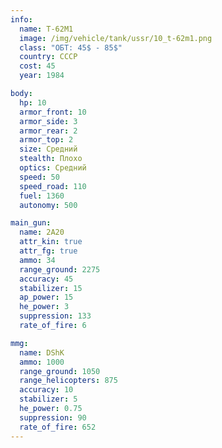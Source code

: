 ```yaml
---
info:
  name: T-62M1
  image: /img/vehicle/tank/ussr/10_t-62m1.png
  class: "ОБТ: 45$ - 85$"
  country: СССР
  cost: 45
  year: 1984

body:
  hp: 10
  armor_front: 10
  armor_side: 3
  armor_rear: 2
  armor_top: 2
  size: Средний
  stealth: Плохо
  optics: Средний
  speed: 50
  speed_road: 110
  fuel: 1360
  autonomy: 500

main_gun:
  name: 2A20
  attr_kin: true
  attr_fg: true
  ammo: 34
  range_ground: 2275
  accuracy: 45
  stabilizer: 15
  ap_power: 15
  he_power: 3
  suppression: 133
  rate_of_fire: 6

mmg:
  name: DShK
  ammo: 1000
  range_ground: 1050
  range_helicopters: 875
  accuracy: 10
  stabilizer: 5
  he_power: 0.75
  suppression: 90
  rate_of_fire: 652
---
```

